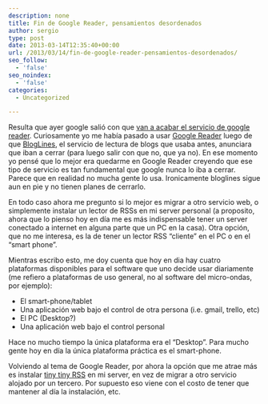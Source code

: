 ```yaml
---
description: none
title: Fin de Google Reader, pensamientos desordenados
author: sergio
type: post
date: 2013-03-14T12:35:40+00:00
url: /2013/03/14/fin-de-google-reader-pensamientos-desordenados/
seo_follow:
  - 'false'
seo_noindex:
  - 'false'
categories:
  - Uncategorized

---
```

Resulta que ayer google salió con que [van a acabar el servicio de google reader][1]. Curiosamente yo me había pasado a usar [Google Reader][2] luego de que [BlogLines][3], el servicio de lectura de blogs que usaba antes, anunciara que iban a cerrar (para luego salir con que no, que ya no). En ese momento yo pensé que lo mejor era quedarme en Google Reader creyendo que ese tipo de servicio es tan fundamental que google nunca lo iba a cerrar. Parece que en realidad no mucha gente lo usa. Ironicamente bloglines sigue aun en pie y no tienen planes de cerrarlo.

En todo caso ahora me pregunto si lo mejor es migrar a otro servicio web, o simplemente instalar un lector de RSSs en mi server personal (a proposito, ahora que lo pienso hoy en día me es más indispensable tener un server conectado a internet en alguna parte que un PC en la casa). Otra opción, que no me interesa, es la de tener un lector RSS &#8220;cliente&#8221; en el PC o en el &#8220;smart phone&#8221;.

Mientras escribo esto, me doy cuenta que hoy en dia hay cuatro plataformas disponibles para el software que uno decide usar diariamente (me refiero a plataformas de uso general, no al software del micro-ondas, por ejemplo):

  * El smart-phone/tablet
  * Una aplicación web bajo el control de otra persona (i.e. gmail, trello, etc)
  * El PC (Desktop?)
  * Una aplicación web bajo el control personal

Hace no mucho tiempo la única plataforma era el &#8220;Desktop&#8221;. Para mucho gente hoy en día la única plataforma práctica es el smart-phone.

Volviendo al tema de Google Reader, por ahora la opción que me atrae más es instalar [tiny tiny RSS][4] en mi server, en vez de migrar a otro servicio alojado por un tercero. Por supuesto eso viene con el costo de tener que mantener al día la instalación, etc.

 [1]: http://googleblog.blogspot.ca/2013/03/a-second-spring-of-cleaning.html
 [2]: http://reader.google.com
 [3]: http://www.bloglines.com/
 [4]: http://tt-rss.org/
